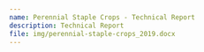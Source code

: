 ```yaml
---
name: Perennial Staple Crops - Technical Report
description: Technical Report
file: img/perennial-staple-crops_2019.docx
---
```

